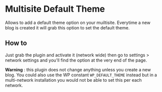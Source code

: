# Multisite Default Theme
Allows to add a default theme option on your muiltisite. Everytime a new blog is created it will grab this option to set the default theme.

## How to

Just grab the plugin and activate it (network wide) then go to settings > network settings and you'll find the option at the very end of the page.

**Warning** : this plugin does not change anything unless you create a new blog.
You could also use the WP constant `WP_DEFAULT_THEME` instead but in a multi-network installation you would not be able to set this per each network.



